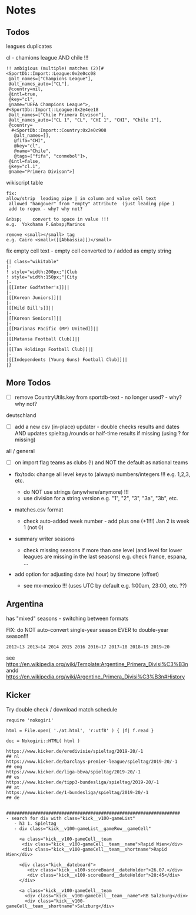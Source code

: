 # Notes

##  Todos


leagues duplicates

cl - chamions league AND chile !!!

```
!! ambigious (multiple) matches (2)[#<SportDb::Import::League:0x2e0cc08
 @alt_names=["Champions League"],
 @alt_names_auto=["CL"],
 @country=nil,
 @intl=true,
 @key="cl",
 @name="UEFA Champions League">,
#<SportDb::Import::League:0x2e4ee18
 @alt_names=["Chile Primera Divison"],
 @alt_names_auto=["CL 1", "CL", "CHI 1", "CHI", "Chile 1"],
 @country=
  #<SportDb::Import::Country:0x2e0c908
   @alt_names=[],
   @fifa="CHI",
   @key="cl",
   @name="Chile",
   @tags=["fifa", "conmebol"]>,
 @intl=false,
 @key="cl.1",
 @name="Primera Divison">]
```


wikiscript table

```
fix:
allow/strip  leading pipe | in column and value cell text
 allowed "hangover" from "empty" attribute  (just leading pipe )
 add to regex - why? why not?

&nbsp;    convert to space in value !!!
e.g.  Yokohama F.&nbsp;Marinos

remove <small></small> tag
e.g. Cairo <small>([[Abbassia]])</small>
```

fix empty cell text  - empty cell converted to / added as empty string
```
{| class="wikitable"
|-
! style="width:200px;"|Club
! style="width:150px;"|City
|-
|[[Inter Godfather's]]||
|-
|[[Korean Juniors]]||
|-
|[[Wild Bill's]]||
|-
|[[Korean Seniors]]||
|-
|[[Marianas Pacific (MP) United]]||
|-
|[[Matansa Football Club]]||
|-
|[[Tan Holdings Football Club]]||
|-
|[[Independents (Young Guns) Football Club]]||
|}
```


## More Todos

- [ ] remove CountryUtils.key from sportdb-text - no longer used? - why? why not?


deutschland

- [ ]  add a new csv (in-place) updater - double checks results and dates AND updates spieltag /rounds   or half-time results if missing (using ? for missing)


all / general

- [ ]  on import flag teams as clubs (!) and NOT the default as national teams

- fix/todo: change all level keys to (always) numbers/integers !!! e.g. 1,2,3, etc.
  - do NOT use strings (anywhere/anymore) !!!
  - use division for a string version e.g. "1", "2", "3", "3a", "3b", etc.

- matches.csv format
  - check auto-added week number - add plus one (+1!!!) Jan 2 is week 1 (not 0)

- summary writer seasons
  - check missing seasons if more than one level (and level for lower leagues are missing in the last seasons) e.g. check france, espana, ...

- add option for adjusting date (w/ hour) by timezone (offset)
  - see mx-mexico !!! (uses UTC by default e.g. 1:00am, 23:00, etc. ??)



## Argentina

has "mixed" seasons - switching between formats

FIX: do NOT auto-convert single-year season EVER to double-year season!!!

```
2012–13 2013–14 2014 2015 2016 2016–17 2017–18 2018–19 2019–20
```
see https://en.wikipedia.org/wiki/Template:Argentine_Primera_Divisi%C3%B3n
andd https://en.wikipedia.org/wiki/Argentine_Primera_Divisi%C3%B3n#History



##  Kicker

Try double check / download match schedule

```
require 'nokogiri'

html = File.open( './at.html', 'r:utf8' ) { |f| f.read }

doc = Nokogiri::HTML( html )

https://www.kicker.de/eredivisie/spieltag/2019-20/-1                 ## nl
https://www.kicker.de/barclays-premier-league/spieltag/2019-20/-1    ## eng
https://www.kicker.de/liga-bbva/spieltag/2019-20/-1                  ## es
https://www.kicker.de/tipp3-bundesliga/spieltag/2019-20/-1           ## at
https://www.kicker.de/1-bundesliga/spieltag/2019-20/-1               ## de


##################################################################
- search for div with class="kick__v100-gameList"
   - h3 1. Spieltag
   - div class="kick__v100-gameList__gameRow__gameCell"

     <a class="kick__v100-gameCell__team
      <div class="kick__v100-gameCell__team__name">Rapid Wien</div>
      <div class="kick__v100-gameCell__team__shortname">Rapid Wien</div>

     <div class="kick__dateboard">
        <div class="kick__v100-scoreBoard__dateHolder">26.07.</div>
        <div class="kick__v100-scoreBoard__dateHolder">20:45</div>
     </div>

     <a class="kick__v100-gameCell__team
       <div class="kick__v100-gameCell__team__name">RB Salzburg</div>
       <div class="kick__v100-gameCell__team__shortname">Salzburg</div>
```

